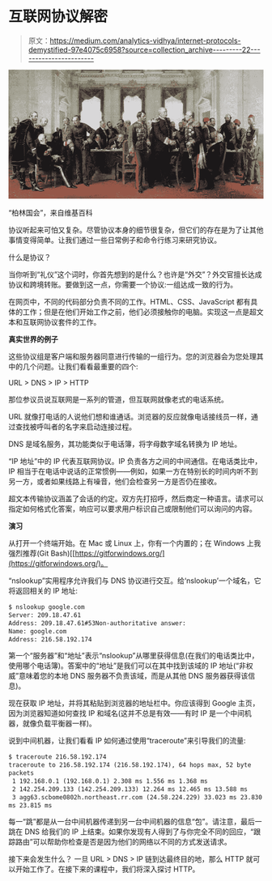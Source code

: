 # 互联网协议解密

> 原文：<https://medium.com/analytics-vidhya/internet-protocols-demystified-97e4075c6958?source=collection_archive---------22----------------------->

![](img/b52c5a2b18af4ecb11b42081d7c63105.png)

“柏林国会”，来自维基百科

协议听起来可怕又复杂。尽管协议本身的细节很复杂，但它们的存在是为了让其他事情变得简单。让我们通过一些日常例子和命令行练习来研究协议。

什么是协议？

当你听到“礼仪”这个词时，你首先想到的是什么？也许是“外交”？外交官擅长达成协议和跨境转账。要做到这一点，你需要一个协议:一组达成一致的行为。

在网页中，不同的代码部分负责不同的工作。HTML、CSS、JavaScript 都有具体的工作；但是在他们开始工作之前，他们必须接触你的电脑。实现这一点是超文本和互联网协议套件的工作。

**真实世界的例子**

这些协议组是客户端和服务器同意进行传输的一组行为。您的浏览器会为您处理其中的几个问题。让我们看看最重要的四个:

URL > DNS > IP > HTTP

那位参议员说互联网是一系列的管道，但互联网就像老式的电话系统。

URL 就像打电话的人说他们想和谁通话。浏览器的反应就像电话接线员一样，通过查找被呼叫者的名字来启动连接过程。

DNS 是域名服务，其功能类似于电话簿，将字母数字域名转换为 IP 地址。

“IP 地址”中的 IP 代表互联网协议。IP 负责各方之间的中间通信。在电话类比中，IP 相当于在电话中说话的正常惯例——例如，如果一方在特别长的时间内听不到另一方，或者如果线路上有噪音，他们会检查另一方是否仍在接收。

超文本传输协议涵盖了会话的约定。双方先打招呼，然后商定一种语言。请求可以指定如何格式化答案，响应可以要求用户标识自己或限制他们可以询问的内容。

**演习**

从打开一个终端开始。在 Mac 或 Linux 上，你有一个内置的；在 Windows 上我强烈推荐(Git Bash)[[https://gitforwindows.org/](https://gitforwindows.org/)。

“nslookup”实用程序允许我们与 DNS 协议进行交互。给‘nslookup’一个域名，它将返回相关的 IP 地址:

```
$ nslookup google.com
Server: 209.18.47.61
Address: 209.18.47.61#53Non-authoritative answer:
Name: google.com
Address: 216.58.192.174
```

第一个“服务器”和“地址”表示“nslookup”从哪里获得信息(在我们的电话类比中，使用哪个电话簿)。答案中的“地址”是我们可以在其中找到该域的 IP 地址(“非权威”意味着您的本地 DNS 服务器不负责该域，而是从其他 DNS 服务器获得该信息)。

现在获取 IP 地址，并将其粘贴到浏览器的地址栏中。你应该得到 Google 主页，因为浏览器知道如何查找 IP 和域名(这并不总是有效——有时 IP 是一个中间机器，就像负载平衡器一样)。

说到中间机器，让我们看看 IP 如何通过使用“traceroute”来引导我们的流量:

```
$ traceroute 216.58.192.174
traceroute to 216.58.192.174 (216.58.192.174), 64 hops max, 52 byte packets
 1 192.168.0.1 (192.168.0.1) 2.308 ms 1.556 ms 1.368 ms
 2 142.254.209.133 (142.254.209.133) 12.264 ms 12.465 ms 13.588 ms
 3 agg63.scbome0802h.northeast.rr.com (24.58.224.229) 33.023 ms 23.830 ms 23.815 ms
```

每一“跳”都是从一台中间机器传递到另一台中间机器的信息“包”。请注意，最后一跳在 DNS 给我们的 IP 上结束。如果你发现有人得到了与你完全不同的回应，“跟踪路由”可以帮助你检查是否是因为他们的网络以不同的方式发送请求。

接下来会发生什么？
一旦 URL > DNS > IP 链到达最终目的地，那么 HTTP 就可以开始工作了。在接下来的课程中，我们将深入探讨 HTTP。